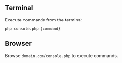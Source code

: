 Terminal
--------

Execute commands from the terminal:

```
php console.php {command}
```


Browser
-------

Browse `domain.com/console.php` to execute commands.